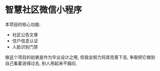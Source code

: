 # 智慧社区微信小程序

本项目的核心功能:
- 社区公告文章
- 住户信息认证
- 人脸识别门禁

做这个项目的初衷是作为毕业设计之用, 但我会努力将其完善下去, 争取把它做到自己看着说得过去, 别人用起来不膈应.

